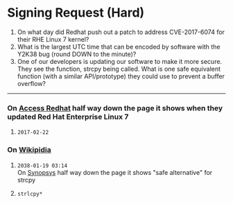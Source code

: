 # Signing Request (Hard)

1. On what day did Redhat push out a patch to address CVE-2017-6074 for their RHE Linux 7 kernel?
1. What is the largest UTC time that can be encoded by software with the Y2K38 bug (round DOWN to the minute)?
1. One of our developers is updating our software to make it more secure. They see the function, strcpy being called. What is one safe equivalent function (with a similar API/prototype) they could use to prevent a buffer overflow?

---
### On [Access Redhat](https://access.redhat.com/security/cve/CVE-2017-6074) half way down the page it shows when they updated Red Hat Enterprise Linux 7
1. `2017-02-22` <br>
### On [Wikipidia](https://en.wikipedia.org/wiki/Year_2038_problem#:~:text=The%20Year%202038%20problem%20(also,UTC%20on%2019%20January%202038))
1. `2038-01-19 03:14`<br>
On [Synopsys](https://www.synopsys.com/blogs/software-security/detect-prevent-and-mitigate-buffer-overflow-attacks/) half way down the page it shows "safe alternative" for strcpy

1. `strlcpy*` <br>
